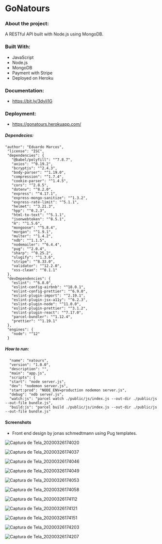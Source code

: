 # GoNatours

### About the project:

A RESTful API built with Node.js using MongoDB.

### Built With:

* JavaScript
* Node.js
* MongoDB
* Payment with Stripe
* Deployed on Heroku

### Documentation:

* https://bit.ly/3dyIi1G

### Deployment:

* https://gonatours.herokuapp.com/

##### Dependecies:

    "author": "Eduardo Marcos",
     "license": "ISC",
     "dependencies": {
       "@babel/polyfill": "^7.8.7",
       "axios": "^0.19.2",
       "bcryptjs": "^2.4.3",
       "body-parser": "^1.19.0",
       "compression": "^1.7.4",
       "cookie-parser": "^1.4.5",
       "cors": "^2.8.5",
       "dotenv": "^8.2.0",
       "express": "^4.17.1",
       "express-mongo-sanitize": "^1.3.2",
       "express-rate-limit": "^5.1.1",
       "helmet": "^3.21.3",
       "hpp": "^0.2.3",
       "html-to-text": "^5.1.1",
       "jsonwebtoken": "^8.5.1",
       "m": "^1.5.6",
       "mongoose": "^5.8.4",
       "morgan": "^1.9.1",
       "multer": "^1.4.2",
       "ndb": "^1.1.5",
       "nodemailer": "^6.4.4",
       "pug": "^2.0.4",
       "sharp": "^0.25.2",
       "slugify": "^1.3.6",
       "stripe": "^8.33.0",
       "validator": "^12.2.0",
       "xss-clean": "^0.1.1"
     },
     "devDependencies": {
       "eslint": "^6.8.0",
       "eslint-config-airbnb": "^18.0.1",
       "eslint-config-prettier": "^6.9.0",
       "eslint-plugin-import": "^2.19.1",
       "eslint-plugin-jsx-a11y": "^6.2.3",
       "eslint-plugin-node": "^11.0.0",
       "eslint-plugin-prettier": "^3.1.2",
       "eslint-plugin-react": "^7.17.0",
       "parcel-bundler": "^1.12.4",
       "prettier": "^1.19.1"
     },
     "engines": {
       "node": "^12"
     }
     
##### How to run:
      "name": "natours",
      "version": "1.0.0",
      "description": "",
      "main": "app.js",
      "scripts": {
      "start": "node server.js",
      "dev": "nodemon server.js",
      "start:prod": "NODE_ENV=production nodemon server.js",
      "debug": "ndb server.js",
      "watch:js": "parcel watch ./public/js/index.js --out-dir ./public/js --out-file bundle.js",
      "build:js": "parcel build ./public/js/index.js --out-dir ./public/js --out-file bundle.js"
      
      
#### Screenshots

* Front end design by jonas schmedtmann using Pug templates.

![Captura de Tela_20200326174020](https://user-images.githubusercontent.com/44758312/77696522-47dd2000-6f8c-11ea-81d9-0dfaa9c58a95.png)

![Captura de Tela_20200326174037](https://user-images.githubusercontent.com/44758312/77696533-4ca1d400-6f8c-11ea-98cf-ab7abefec704.png)

![Captura de Tela_20200326174046](https://user-images.githubusercontent.com/44758312/77696537-4e6b9780-6f8c-11ea-8d8f-838dbad33cd9.png)

![Captura de Tela_20200326174049](https://user-images.githubusercontent.com/44758312/77696541-4f9cc480-6f8c-11ea-9160-8ca82cf816eb.png)

![Captura de Tela_20200326174053](https://user-images.githubusercontent.com/44758312/77696546-51668800-6f8c-11ea-9234-091e8b57e0f9.png)

![Captura de Tela_20200326174058](https://user-images.githubusercontent.com/44758312/77696548-53304b80-6f8c-11ea-98db-e7975265205f.png)

![Captura de Tela_20200326174112](https://user-images.githubusercontent.com/44758312/77696554-5592a580-6f8c-11ea-89e4-7a16475c0363.png)

![Captura de Tela_20200326174121](https://user-images.githubusercontent.com/44758312/77696559-56c3d280-6f8c-11ea-926a-f199d82a852a.png)

![Captura de Tela_20200326174151](https://user-images.githubusercontent.com/44758312/77696563-57f4ff80-6f8c-11ea-8f39-c49642394d07.png)

![Captura de Tela_20200326174203](https://user-images.githubusercontent.com/44758312/77696568-59262c80-6f8c-11ea-9b92-e0609e69dd93.png)

![Captura de Tela_20200326174207](https://user-images.githubusercontent.com/44758312/77696572-5a575980-6f8c-11ea-9f61-2bdd061b2dd4.png)


